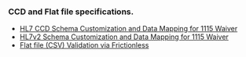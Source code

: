 ### CCD and Flat file specifications.

- [HL7 CCD Schema Customization and Data Mapping for 1115 Waiver](./ccda/README.md)  
- [HL7v2 Schema Customization and Data Mapping for 1115 Waiver](./hl7/README.md)  
- [Flat file (CSV) Validation via Frictionless](./flat-file/README.md)
